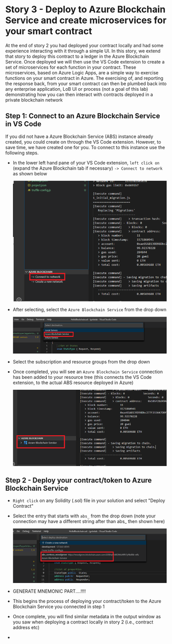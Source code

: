 # Story 3 - Deploy to Azure Blockchain Service and create microservices for your smart contract

At the end of story 2 you had deployed your contract locally and had some experience interacting with it through a simple UI. In this story, we extend that story to deploy this contract to a ledger in the Azure Blockchain Service. Once deployed we will then use the VS Code extension to create a set of microservices for each function in your contract. These microservices, based on Azure Logic Apps, are a simple way to exercise functions on your smart contract in Azure. The exercising of, and reporting the response back, from your smart contract can then be plumbed back into any enterprise application, LoB UI or process (not a goal of this lab) demonstrating how you can then interact with contracts deployed in a private blockchain network

## Step 1: Connect to an Azure Blockchain Service in VS Code

If you did not have a Azure Blockchain Service (ABS) instance already created, you could create on through the VS Code extension. However, to save time, we have created one for you. To connect to this instance use the following steps.

- In the lower left hand pane of your VS Code extension, `left click on` (expand the Azure Blockchain tab if necessary) `-> Connect to network` as shown below

  ![](../images/connectToABS.png)

- After selecting, select the `Azure Blockchain Service` from the drop down

  ![](../images/selectABS.png)

- Select the subscription and resource groups from the drop down

- Once completed, you will see an `Azure Blockchain Service` connection has been added to your resource tree (this connects the VS Code extension, to the actual ABS resource deployed in Azure)

  ![](../images/absInTree.png)

## Step 2 - Deploy your contract/token to Azure Blockchain Service

- `Right click` on any Solidity (.sol) file in your solution and select "Deploy Contract"

- Select the entry that starts with `abs_` from the drop down (note your connection may have a different string after than abs_ then shown here)

  ![](../images/deployToABS.png)

- GENERATE MNEMONIC PART....!!!!
- This begins the process of deploying your contract/token to the Azure Blockchain Service you connected in step 1
- Once complete, you will find similar metadata in the output window as you saw when deploying a contract locally in story 2 (i.e., contract address etc)
- 